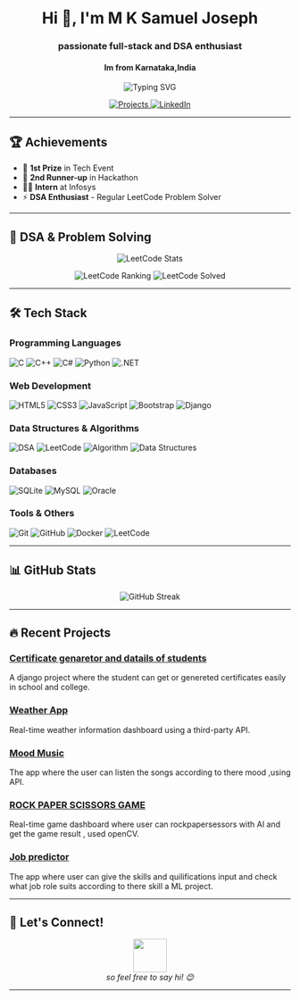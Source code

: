 <h1 align="center">Hi 👋, I'm M K Samuel Joseph</h1>
<h3 align="center"> passionate full-stack and DSA enthusiast </h3>
<h4 align="center"> Im from Karnataka,India </h4>


<p align="center">
  <img src="https://readme-typing-svg.demolab.com?font=Fira+Code&weight=600&size=26&duration=4000&pause=1000&color=22F76B&center=true&vCenter=true&width=500&lines=Full-Stack;Python+Django;DSA+Enthusiast;Problem+Solving" alt="Typing SVG" />
</p>

<p align="center">
  <a href="https://github.com/sam-joseph10?tab=repositories">
    <img src="https://img.shields.io/badge/Projects-FF5722?style=for-the-badge&logo=github&logoColor=white" alt="Projects">
  </a>
  <a href="[https://www.linkedin.com/in/m-k-sam-joseph-212001378?utm_source=share&utm_campaign=share_via&utm_content=profile&utm_medium=android_app]">
    <img src="https://img.shields.io/badge/LinkedIn-0077B5?style=for-the-badge&logo=linkedin&logoColor=white" alt="LinkedIn">
  </a>
</p>

---

## 🏆 Achievements

- 🥇 **1st Prize** in Tech Event
- 🥉 **2nd Runner-up** in Hackathon
- 👨‍💻 **Intern** at Infosys
- ⚡ **DSA Enthusiast** - Regular LeetCode Problem Solver

---

## 🧠 DSA & Problem Solving

<p align="center">
  <img src="https://leetcard.jacoblin.cool/MK_JOSEPH?theme=dark&font=Abel&ext=contest" alt="LeetCode Stats" />
</p>

<p align="center">
  <!-- Replace with your actual LeetCode stats -->
  <img src="https://badges.peiyuan.ch/leetcode/MK_JOSEPH/ranking?theme=dark" alt="LeetCode Ranking" />
  <img src="https://badges.peiyuan.ch/leetcode/MK_JOSEPH/solved?theme=dark" alt="LeetCode Solved" />
</p>

---

## 🛠️ Tech Stack

### Programming Languages
![C](https://img.shields.io/badge/c-%2300599C.svg?style=for-the-badge&logo=c&logoColor=white)
![C++](https://img.shields.io/badge/c++-%2300599C.svg?style=for-the-badge&logo=c%2B%2B&logoColor=white)
![C#](https://img.shields.io/badge/c%23-%23239120.svg?style=for-the-badge&logo=c-sharp&logoColor=white)
![Python](https://img.shields.io/badge/python-3670A0?style=for-the-badge&logo=python&logoColor=ffdd54)
![.NET](https://img.shields.io/badge/.NET-5C2D91?style=for-the-badge&logo=.net&logoColor=white)

### Web Development
![HTML5](https://img.shields.io/badge/html5-%23E34F26.svg?style=for-the-badge&logo=html5&logoColor=white)
![CSS3](https://img.shields.io/badge/css3-%231572B6.svg?style=for-the-badge&logo=css3&logoColor=white)
![JavaScript](https://img.shields.io/badge/javascript-%23323330.svg?style=for-the-badge&logo=javascript&logoColor=%23F7DF1E)
![Bootstrap](https://img.shields.io/badge/bootstrap-%23563D7C.svg?style=for-the-badge&logo=bootstrap&logoColor=white)
![Django](https://img.shields.io/badge/django-%23092E20.svg?style=for-the-badge&logo=django&logoColor=white)


### Data Structures & Algorithms
![DSA](https://img.shields.io/badge/DSA-FF6B6B?style=for-the-badge&logo=leetcode&logoColor=white)
![LeetCode](https://img.shields.io/badge/LeetCode-000000?style=for-the-badge&logo=LeetCode&logoColor=#d16c06)
![Algorithm](https://img.shields.io/badge/Algorithm-00B4D8?style=for-the-badge&logo=codeforces&logoColor=white)
![Data Structures](https://img.shields.io/badge/Data_Structures-52B788?style=for-the-badge&logo=python&logoColor=white)

### Databases
![SQLite](https://img.shields.io/badge/sqlite-%2307405e.svg?style=for-the-badge&logo=sqlite&logoColor=white)
![MySQL](https://img.shields.io/badge/mysql-%2300f.svg?style=for-the-badge&logo=mysql&logoColor=white)
![Oracle](https://img.shields.io/badge/Oracle-F80000?style=for-the-badge&logo=oracle&logoColor=white)

### Tools & Others
![Git](https://img.shields.io/badge/git-%23F05033.svg?style=for-the-badge&logo=git&logoColor=white)
![GitHub](https://img.shields.io/badge/github-%23121011.svg?style=for-the-badge&logo=github&logoColor=white)
![Docker](https://img.shields.io/badge/docker-%230db7ed.svg?style=for-the-badge&logo=docker&logoColor=white)
![LeetCode](https://img.shields.io/badge/LeetCode-000000?style=for-the-badge&logo=LeetCode&logoColor=#d16c06)



---

## 📊 GitHub Stats
<p align="center">
  <img src="https://github-readme-streak-stats.herokuapp.com/?user=sam-joseph10&theme=radical&hide_border=true&background=00000000" alt="GitHub Streak" />
</p>

---

## 🔥 Recent Projects

### [Certificate genaretor and datails of students]([https://github.com/sam-joseph10/sam_project/tree/master])
A django project where the student can get or genereted certificates easily in school and college.

### [Weather App]([https://github.com/sam-joseph10/djanjo_weather_project/tree/master])
Real-time weather information dashboard using a third-party API.

### [Mood Music]([https://github.com/sam-joseph10/mood_music/tree/master])
The app where the user can listen the songs according to there mood ,using API. 

### [ROCK PAPER SCISSORS GAME]([https://github.com/sam-joseph10/rock_paper_scissors/tree/master])
Real-time game dashboard where user can rockpapersessors with AI and get the game result , used openCV.

### [Job predictor]([https://github.com/sam-joseph10/job_predictor/tree/master])
 The app where user can give the skills and quilifications input and check what job role suits according to there skill a ML project.




 
---



## 🤝 Let's Connect!



<!-- A fun animated GIF or sticker at the very bottom -->
<p align="center">
  <img src="https://media.giphy.com/media/LnQjpWaON8nhr21vNW/giphy.gif" width="60"> <br>
  <em>so feel free to say hi! 😊</em>
</p>


  ---
